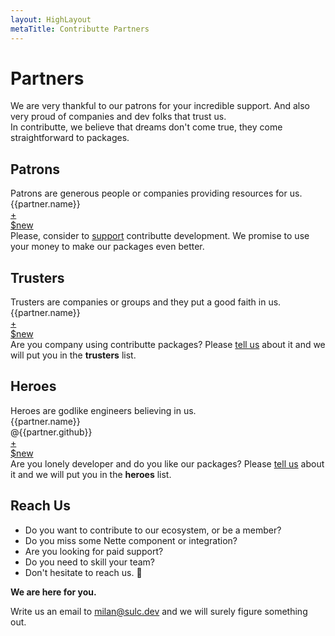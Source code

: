 ```yaml
---
layout: HighLayout
metaTitle: Contributte Partners
---
```


<h1>Partners</h1>

<div class="mt-8">
  We are very thankful to our patrons for your incredible support. And also very proud 
  of companies and dev folks that trust us. 
</div>

<div class="font-bold mt-4">
  In contributte, we believe that dreams don't come true, they come straightforward to packages.
</div>

<div class="mb-16"></div>

<h2>Patrons</h2>

<div>Patrons are generous people or companies providing resources for us.</div>

<div class="flex flex-wrap my-12">
  <div v-for="partner of $page.contributte.patrons" class="flex w-1/2 sm:w-1/3 md:w-1/4 lg:w-1/4 xl:w-1/6">
    <a
      class="block w-full max-w-sm rounded overflow-hidden shadow-lg px-6 m-2"
      :href="partner.website"
      :key="partner.name"
      target="_blank"
    >
      <div class="h-32 flex items-center justify-center">
         <img class="max-w-32 max-h-32" :src="partner.avatar" loading="lazy" :alt="partner.name" :title="partner.name" />
      </div>
      <div class="py-4 text-center">
        <div class="font-bold">{{partner.name}}</div>
      </div>
    </a>
  </div>
  <div class="flex w-1/2 sm:w-1/3 md:w-1/4 lg:w-1/4 xl:w-1/6">
     <a
      class="block w-full max-w-sm rounded overflow-hidden shadow-lg m-2"
      href="https://github.com/contributte/contributte/issues/new?template=Patron.md"
      target="_blank"
    >
      <div class="mx-auto w-32 h-32 text-center text-6xl flex items-center justify-center">+</div> 
      <div class="py-4 text-center">$new</div>
    </a>
  </div>
</div>

<div>
  Please, consider to <a class="text-blue-600 underline" href="https://github.com/contributte/contributte/issues/new?template=Patron.md">support</a> contributte development. We promise to use your money to make our packages even better.
</div>

<div class="mb-16"></div>

<h2>Trusters</h2>

<div>Trusters are companies or groups and they put a good faith in us.</div>

<div class="flex flex-wrap my-12">
  <div v-for="partner of $page.contributte.trusters" class="flex w-1/2 sm:w-1/3 md:w-1/4 lg:w-1/4 xl:w-1/6">
    <a
      class="block w-full max-w-sm rounded overflow-hidden shadow-lg px-6 m-2"
      :href="partner.website"
      :key="partner.name"
      target="_blank"
    >
      <div class="h-32 flex items-center justify-center">
         <img class="max-w-32 max-h-32" :src="partner.avatar" loading="lazy" :alt="partner.name" :title="partner.name" />
      </div>
      <div class="py-4 text-center">
        <div class="font-bold">{{partner.name}}</div>
      </div>
    </a>
  </div>
  <div class="flex w-1/2 sm:w-1/3 md:w-1/4 lg:w-1/4 xl:w-1/6">
     <a
      class="block w-full max-w-sm rounded overflow-hidden shadow-lg m-2"
      href="https://github.com/contributte/contributte/issues/new?template=Truster.md"
      target="_blank"
    >
      <div class="mx-auto w-32 h-32 text-center text-6xl flex items-center justify-center">+</div> 
      <div class="py-4 text-center">$new</div>
    </a>
  </div>
</div>

<div>
  Are you company using contributte packages? Please <a class="text-blue-600 underline" href="https://github.com/contributte/contributte/issues/new?template=Truster.md">tell us</a> about it and we will put you in the <strong>trusters</strong> list.
</div>

<div class="mb-16"></div>

<h2>Heroes</h2>

<div>Heroes are godlike engineers believing in us.</div>

<div class="flex flex-wrap my-12">
  <div v-for="partner of $page.contributte.heroes" class="flex w-1/2 sm:w-1/3 md:w-1/4 lg:w-1/4 xl:w-1/6">
    <a
      class="block w-full max-w-sm rounded overflow-hidden shadow-lg px-6 m-2"
      :href="partner.website"
      :key="partner.name"
      target="_blank"
    >
      <div class="h-32 flex items-center justify-center">
         <img class="max-w-32 max-h-32" :src="'https://avatars.githubusercontent.com/' + partner.github" loading="lazy" :alt="partner.name" :title="partner.name" />
      </div>
      <div class="py-4 text-center">
        <div class="font-bold">{{partner.name}}</div>
        <div class="font-bold">@{{partner.github}}</div>
      </div>
    </a>
  </div>
  <div class="flex w-1/2 sm:w-1/3 md:w-1/4 lg:w-1/4 xl:w-1/6">
     <a
      class="block w-full max-w-sm rounded overflow-hidden shadow-lg m-2"
      href="https://github.com/contributte/contributte/issues/new?template=Heroe.md"
      target="_blank"
    >
      <div class="mx-auto w-32 h-32 text-center text-6xl flex items-center justify-center">+</div> 
      <div class="py-4 text-center">$new</div>
    </a>
  </div>
</div>

<div>
  Are you lonely developer and do you like our packages? Please <a class="text-blue-600 underline" href="https://github.com/contributte/contributte/issues/new?template=Heroe.md">tell us</a> about it and we will put you in the <strong>heroes</strong> list.
</div>

<div class="mb-16"></div>

<h2>Reach Us</h2>

<ul class="my-8 list-disc list-inside">
  <li>Do you want to contribute to our ecosystem, or be a member?</li>
  <li>Do you miss some Nette component or integration?</li>
  <li>Are you looking for paid support?</li>
  <li>Do you need to skill your team?</li>
  <li>Don't hesitate to reach us. 🚀</li>
</ul>

<p><strong>We are here for you.</strong></p>

<p>
  Write us an email to <a class="underline" href="mailto:milan@sulc.dev">milan@sulc.dev</a> and we will surely figure something out.
</p>
